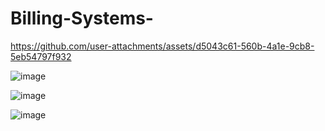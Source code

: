 # Billing-Systems-


https://github.com/user-attachments/assets/d5043c61-560b-4a1e-9cb8-5eb54797f932



![image](https://github.com/user-attachments/assets/cb438ff3-2046-4492-beb1-07d0b3e5266f)

![image](https://github.com/user-attachments/assets/6d7148b4-92f3-4dcc-a5e2-f7968382b851)

![image](https://github.com/user-attachments/assets/f3ea5079-bb16-4096-a6a4-bf958f2a2d10)

